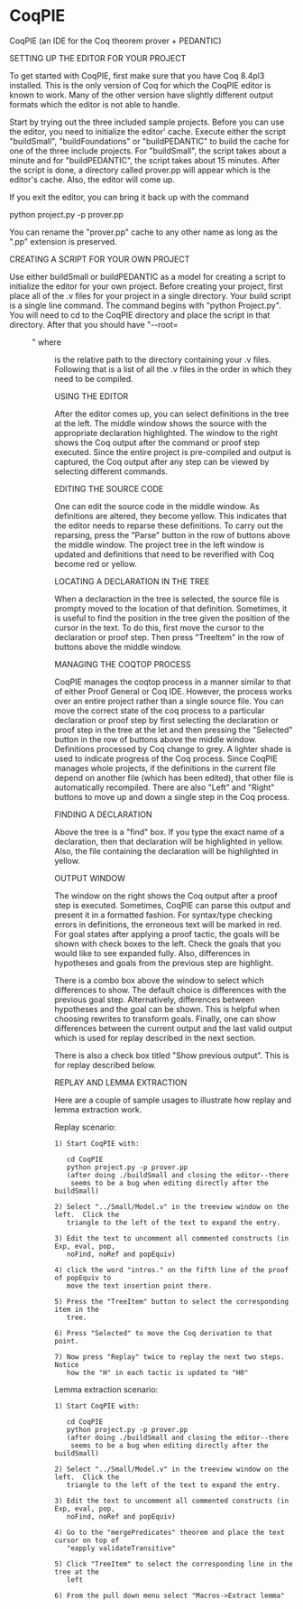 # CoqPIE
CoqPIE (an IDE for the Coq theorem prover + PEDANTIC)

SETTING UP THE EDITOR FOR YOUR PROJECT

To get started with CoqPIE, first make sure that you have Coq 8.4pl3 installed.
This is the only version of Coq for which the CoqPIE editor is known to work.
Many of the other version have slightly different output formats which the
editor is not able to handle.

Start by trying out the three included sample projects.  Before you can use the
editor, you need to initialize the editor' cache.  Execute either the script
"buildSmall", "buildFoundations" or "buildPEDANTIC" to build the cache for one
of the three include projects.  For "buildSmall", the script takes about a
minute and for "buildPEDANTIC", the script takes about 15 minutes.  After the
script is done, a directory called prover.pp will appear which is the editor's
cache.  Also, the editor will come up.

If you exit the editor, you can bring it back up with the command

python project.py -p prover.pp

You can rename the "prover.pp" cache to any other name as long as the ".pp"
extension is preserved.

CREATING A SCRIPT FOR YOUR OWN PROJECT

Use either buildSmall or buildPEDANTIC as a model for creating a script to
initialize the editor for your own project.  Before creating your project,
first place all of the .v files for your project in a single directory.
Your build script is a single line command.  The command begins with
"python Project.py".  You will need to cd to the CoqPIE directory and place
the script in that directory.  After that you should have "--root=<dir>" where
<dir> is the relative path to the directory containing your .v files.
Following that is a list of all the .v files in the order in which they need
to be compiled.

USING THE EDITOR

After the editor comes up, you can select definitions in the tree at the left.
The middle window shows the source with the appropriate declaration
highlighted.  The window to the right shows the Coq output after the command
or proof step executed.  Since the entire project is pre-compiled and output
is captured, the Coq output after any step can be viewed by selecting different
commands.

EDITING THE SOURCE CODE

One can edit the source code in the middle window.  As definitions are altered,
they become yellow.  This indicates that the editor needs to reparse these
definitions.  To carry out the reparsing, press the "Parse" button in the
row of buttons above the middle window.  The project tree in the left window
is updated and definitions that need to be reverified with Coq become red or
yellow.

LOCATING A DECLARATION IN THE TREE

When a declaraction in the tree is selected, the source file is prompty moved
to the location of that definition.  Sometimes, it is useful to find the
position in the tree given the position of the cursor in the text.  To do this,
first move the cursor to the declaration or proof step.  Then press "TreeItem"
in the row of buttons above the middle window.

MANAGING THE COQTOP PROCESS

CoqPIE manages the coqtop process in a manner similar to that of either Proof
General or Coq IDE.  However, the process works over an entire project rather
than a single source file.  You can move the correct state of the coq process
to a particular declaration or proof step by first selecting the declaration
or proof step in the tree at the let and then pressing the "Selected" button in
the row of buttons above the middle window.  Definitions processed by Coq
change to grey.  A lighter shade is used to indicate progress of the Coq
process.  Since CoqPIE manages whole projects, if the definitions in the
current file depend on another file (which has been edited), that other file
is automatically recompiled.  There are also "Left" and "Right" buttons to
move up and down a single step in the Coq process.

FINDING A DECLARATION

Above the tree is a "find" box.  If you type the exact name of a declaration,
then that declaration will be highlighted in yellow.  Also, the file containing
the declaration will be highlighted in yellow.

OUTPUT WINDOW

The window on the right shows the Coq output after a proof step is executed.
Sometimes, CoqPIE can parse this output and present it in a formatted fashion.
For syntax/type checking errors in definitions, the erroneous text will be
marked in red.  For goal states after applying a proof tactic, the goals will
be shown with check boxes to the left.  Check the goals that you would like to
see expanded fully. Also, differences in hypotheses and goals from the previous
step are highlight.

There is a combo box above the window to select which differences to show.
The default choice is differences with the previous goal step.  Alternatively,
differences between hypotheses and the goal can be shown.  This is helpful when
choosing rewrites to transform goals.  Finally, one can show differences
between the current output and the last valid output which is used for replay
described in the next section.

There is also a check box titled "Show previous output".  This is for replay
described below.

REPLAY AND LEMMA EXTRACTION

Here are a couple of sample usages to illustrate how replay and lemma
extraction work.

Replay scenario:

    1) Start CoqPIE with:

       cd CoqPIE
       python project.py -p prover.pp
       (after doing ./buildSmall and closing the editor--there
        seems to be a bug when editing directly after the buildSmall)

    2) Select "../Small/Model.v" in the treeview window on the left.  Click the
       triangle to the left of the text to expand the entry.

    3) Edit the text to uncomment all commented constructs (in Exp, eval, pop,
       noFind, noRef and popEquiv)

    4) click the word "intros." on the fifth line of the proof of popEquiv to
       move the text insertion point there.

    5) Press the "TreeItem" button to select the corresponding item in the
       tree.

    6) Press "Selected" to move the Coq derivation to that point.

    7) Now press "Replay" twice to replay the next two steps.  Notice
       how the "H" in each tactic is updated to "H0"

Lemma extraction scenario:

    1) Start CoqPIE with:

       cd CoqPIE
       python project.py -p prover.pp
       (after doing ./buildSmall and closing the editor--there
        seems to be a bug when editing directly after the buildSmall)

    2) Select "../Small/Model.v" in the treeview window on the left.  Click the
       triangle to the left of the text to expand the entry.

    3) Edit the text to uncomment all commented constructs (in Exp, eval, pop,
       noFind, noRef and popEquiv)

    4) Go to the "mergePredicates" theorem and place the text cursor on top of
       "eapply validateTransitive"

    5) Click "TreeItem" to select the corresponding line in the tree at the
       left

    6) From the pull down menu select "Macros->Extract lemma"
